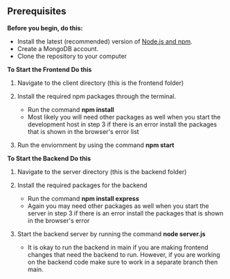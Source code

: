 ## Prerequisites

**Before you begin, do this:**

- Install the latest (recommended) version of [Node.js and npm](https://nodejs.org/en/).
- Create a MongoDB account.
- Clone the repository to your computer


**To Start the Frontend Do this**

1. Navigate to the client directory (this is the frontend folder)

2. Install the required npm packages through the terminal. 
    - Run the command **npm install**
    - Most likely you will need other packages as well when you start the development host in step 3 if there is an error install the packages that is shown in the browser's error list


3. Run the enviornment by using the command **npm start** 


**To Start the Backend Do this**

1. Navigate to the server directory (this is the backend folder)

2. Install the required packages for the backend
    - Run the command **npm install express**
    - Again you may need other packages as well when you start the server in step 3 if there is an error install the packages that is shown in the browser's  error

3. Start the backend server by running the command **node server.js**
    - It is okay to run the backend in main if you are making frontend changes that need the backend to run. However, if you are working on the backend code make sure to work in a separate branch then main.